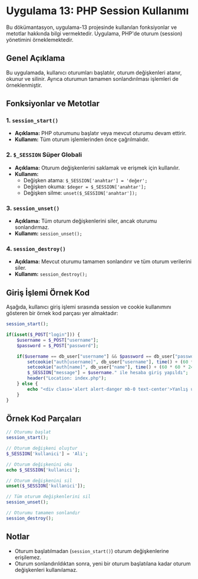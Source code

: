 # Uygulama 13: PHP Session Kullanımı

Bu dökümantasyon, uygulama-13 projesinde kullanılan fonksiyonlar ve metotlar hakkında bilgi vermektedir. Uygulama, PHP'de oturum (session) yönetimini örneklemektedir.

## Genel Açıklama
Bu uygulamada, kullanıcı oturumları başlatılır, oturum değişkenleri atanır, okunur ve silinir. Ayrıca oturumun tamamen sonlandırılması işlemleri de örneklenmiştir.

## Fonksiyonlar ve Metotlar

### 1. `session_start()`
- **Açıklama:** PHP oturumunu başlatır veya mevcut oturumu devam ettirir.
- **Kullanım:** Tüm oturum işlemlerinden önce çağrılmalıdır.

### 2. `$_SESSION` Süper Globali
- **Açıklama:** Oturum değişkenlerini saklamak ve erişmek için kullanılır.
- **Kullanım:**
  - Değişken atama: `$_SESSION['anahtar'] = 'değer';`
  - Değişken okuma: `$deger = $_SESSION['anahtar'];`
  - Değişken silme: `unset($_SESSION['anahtar']);`

### 3. `session_unset()`
- **Açıklama:** Tüm oturum değişkenlerini siler, ancak oturumu sonlandırmaz.
- **Kullanım:** `session_unset();`

### 4. `session_destroy()`
- **Açıklama:** Mevcut oturumu tamamen sonlandırır ve tüm oturum verilerini siler.
- **Kullanım:** `session_destroy();`

## Giriş İşlemi Örnek Kod

Aşağıda, kullanıcı giriş işlemi sırasında session ve cookie kullanımını gösteren bir örnek kod parçası yer almaktadır:

```php
session_start();

if(isset($_POST["login"])) {
    $username = $_POST["username"];
    $password = $_POST["password"];

    if($username == db_user["username"] && $password == db_user["password"]) {
        setcookie("auth[username]", db_user["username"], time() + (60 * 60 * 24));
        setcookie("auth[name]", db_user["name"], time() + (60 * 60 * 24));
        $_SESSION["message"] = $username." ile hesaba giriş yapıldı";
        header("Location: index.php");
    } else {
        echo "<div class='alert alert-danger mb-0 text-center'>Yanlış username ya da parola</div>";
    }
}
```

## Örnek Kod Parçaları

```php
// Oturumu başlat
session_start();

// Oturum değişkeni oluştur
$_SESSION['kullanici'] = 'Ali';

// Oturum değişkenini oku
echo $_SESSION['kullanici'];

// Oturum değişkenini sil
unset($_SESSION['kullanici']);

// Tüm oturum değişkenlerini sil
session_unset();

// Oturumu tamamen sonlandır
session_destroy();
```

## Notlar
- Oturum başlatılmadan (`session_start()`) oturum değişkenlerine erişilemez.
- Oturum sonlandırıldıktan sonra, yeni bir oturum başlatılana kadar oturum değişkenleri kullanılamaz.

